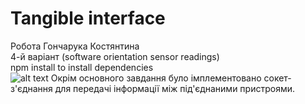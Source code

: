 # Tangible interface
Робота Гончарука Костянтина<br>
4-й варіант (software orientation sensor readings)<br>
npm install to install dependencies<br>
![alt text](https://raw.githubusercontent.com/obryi37/2nd_Sem/PA2/New%20Project1.gif)
Окрім основного завдання було імплементовано сокет-з'єднання для передачі інформації між під'єднаними пристроями.
